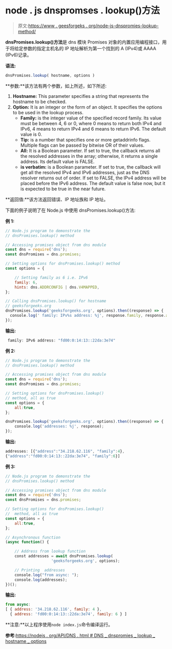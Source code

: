 # node . js dnspromses . lookup()方法

> 原文:[https://www . geesforgeks . org/node-js-dnspromies-lookup-method/](https://www.geeksforgeeks.org/node-js-dnspromises-lookup-method/)

**dnsPromises.lookup()方法**是 dns 模块 Promises 对象的内置应用编程接口，用于将给定参数的指定主机名的 IP 地址解析为第一个找到的 A (IPv4)或 AAAA (IPv6)记录。

**语法:**

```js
dnsPromises.lookup( hostname, options )
```

**参数:**该方法有两个参数，如上所述，如下所述:

1.  **Hostname:** This parameter specifies a string that represents the hostname to be checked.
2.  **Option:** It is an integer or the form of an object. It specifies the options to be used in the lookup process.
    *   **Family:** is the integer value of the specified record family. Its value must be between 4, 6 or 0, where 0 means to return both IPv4 and IPv6, 4 means to return IPv4 and 6 means to return IPv6\. The default value is 0.
    *   **Tip:** is a number that specifies one or more getaddrinfo flags. Multiple flags can be passed by bitwise OR of their values.
    *   **All:** It is a Boolean parameter. If set to true, the callback returns all the resolved addresses in the array; otherwise, it returns a single address. Its default value is FALSE.
    *   **is verbatim:** is a Boolean parameter. If set to true, the callback will get all the resolved IPv4 and IPv6 addresses, just as the DNS resolver returns out of order. If set to FALSE, the IPv4 address will be placed before the IPv6 address. The default value is false now, but it is expected to be true in the near future.

**返回值:**该方法返回错误、IP 地址族和 IP 地址。

下面的例子说明了在 Node.js 中使用 dnsPromises.lookup()方法:

**例 1:**

```js
// Node.js program to demonstrate the   
// dnsPromises.lookup() method

// Accessing promises object from dns module
const dns = require('dns');
const dnsPromises = dns.promises;

// Setting options for dnsPromises.lookup() method
const options = {

    // Setting family as 6 i.e. IPv6
    family: 6,
    hints: dns.ADDRCONFIG | dns.V4MAPPED,
};

// Calling dnsPromises.lookup() for hostname
// geeksforgeeks.org
dnsPromises.lookup('geeksforgeeks.org', options).then((response) => {
  console.log(' family: IPv%s address: %j', response.family, response.address);
});
```

**输出:**

```js
 family: IPv6 address: "fd00:0:14:13::22da:3e74"

```

**例 2:**

```js
// Node.js program to demonstrate the   
// dnsPromises.lookup() method

// Accessing promises object from dns module
const dns = require('dns');
const dnsPromises = dns.promises;

// Setting options for dnsPromises.lookup()
// method, all as true
const options = {
    all:true,
};

dnsPromises.lookup('geeksforgeeks.org', options).then((response) => {
    console.log('addresses: %j', response);
});
```

**输出:**

```js
addresses: [{"address":"34.218.62.116", "family":4},
{"address":"fd00:0:14:13::22da:3e74", "family":6}]

```

**例 3:**

```js
// Node.js program to demonstrate the   
// dnsPromises.lookup() method

// Accessing promises object from dns module
const dns = require('dns');
const dnsPromises = dns.promises;

// Setting options for dnsPromises.lookup()
//  method, all as true
const options = {
    all:true,
};

// Asynchronous function 
(async function() {

    // Address from lookup function
    const addresses = await dnsPromises.lookup(
                    'geeksforgeeks.org', options);

    // Printing  addresses
    console.log("from async: ");
    console.log(addresses);   
})();
```

**输出:**

```js
from async:
[ { address: '34.218.62.116', family: 4 },
  { address: 'fd00:0:14:13::22da:3e74', family: 6 } ]

```

**注意:**以上程序使用`node index.js`命令编译运行。

**参考:**[https://nodejs . org/API/DNS . html # DNS _ dnspromies _ lookup _ hostname _ options](https://nodejs.org/api/dns.html#dns_dnspromises_lookup_hostname_options)
